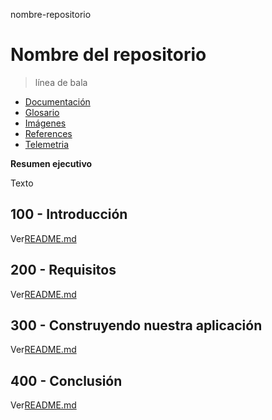 nombre-repositorio

# Nombre del repositorio

> línea de bala

-   [Documentación](./DOCUMENTATION.md)
-   [Glosario](./GLOSSARY.md)
-   [Imágenes](./IMAGES.md)
-   [References](./REFERENCES.md)
-   [Telemetria](./TELEMETRY.md)

**Resumen ejecutivo**

Texto

## 100 - Introducción

Ver[README.md](./100/README.md)

## 200 - Requisitos

Ver[README.md](./200/README.md)

## 300 - Construyendo nuestra aplicación

Ver[README.md](./300/README.md)

## 400 - Conclusión

Ver[README.md](./400/README.md)
